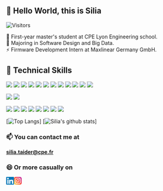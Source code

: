 ## 👋 Hello World, this is Silia 

![Visitors](https://visitor-badge.glitch.me/badge?page_id=siliataider.siliataider)

💬 First-year master's student at CPE Lyon Engineering school.  
🔭 Majoring in Software Design and Big Data.  
⚡ Firmware Development Intern at Maxlinear Germany GmbH.  

<!--- 
  <img height="180em" src="https://github-readme-stats.vercel.app/api?username=siliataider&show_icons=true&hide_border=true&&count_private=true&include_all_commits=true" />
--->
## 💼 Technical Skills

![](https://img.shields.io/badge/Code-C-informational?style=flat&logo=C&color=61DAFB)
![](https://img.shields.io/badge/Code-C++-informational?style=flat&logo=Cpp&color=764ABC)
![](https://img.shields.io/badge/Code-Python-informational?style=flat&logo=Python&color=003B57)
![](https://img.shields.io/badge/Code-JavaScript-informational?style=flat&logo=JavaScript&color=F7DF1E)
![](https://img.shields.io/badge/Code-HTML5-informational?style=flat&logo=HTML5&color=E34F26)
![](https://img.shields.io/badge/Code-PostgreSQL-informational?style=flat&logo=PostgreSQL&color=336791)
![](https://img.shields.io/badge/Code-Java-informational?style=flat&logo=Java&color=CC342D)
![](https://img.shields.io/badge/Code-Matlab-informational?style=flat&logo=Matlab&color=CC0000)
![](https://img.shields.io/badge/Code-PHP-informational?style=flat&logo=PHP&color=F7DF1E)
![](https://img.shields.io/badge/Code-Bash-informational?style=flat&logo=Bash&color=003B57)
![](https://img.shields.io/badge/Code-VHDL-informational?style=flat&logo=VHDL&color=DB7093)
![](https://img.shields.io/badge/Code-Assembly-informational?style=flat&logo=Assembly&color=0081CB)

![](https://img.shields.io/badge/Style-Bootstrap-informational?style=flat&logo=Bootstrap&color=7952B3)
![](https://img.shields.io/badge/Style-CSS3-informational?style=flat&logo=CSS3&color=1572B6)

![](https://img.shields.io/badge/Tools-Postman-informational?style=flat&logo=Postman&color=FF6C37)
![](https://img.shields.io/badge/Tools-Git-informational?style=flat&logo=Git&color=F05032)
![](https://img.shields.io/badge/Tools-GitHub-informational?style=flat&logo=GitHub&color=181717)
![](https://img.shields.io/badge/Tools-Eclipse-informational?style=flat&logo=Eclipse&color=F24E1E)
![](https://img.shields.io/badge/Tools-Jupyter-informational?style=flat&logo=Jupyter&color=CB3837)
![](https://img.shields.io/badge/Tools-Simulink-informational?style=flat&logo=Simulink&color=2C8EBB)
![](https://img.shields.io/badge/Tools-Labview-informational?style=flat&logo=Labview&color=003B57)
![](https://img.shields.io/badge/Tools-LTSpice-informational?style=flat&logo=LTSpice&color=DB7093)

<!---  ![visitors](https://visitor-badge.glitch.me/badge?page_id=page.id) --->
<!---  (https://github.com/anuraghazra/github-readme-stats) --->
[![Top Langs](https://github-readme-stats.vercel.app/api/top-langs/?username=siliataider&theme=dracula&layout=compact)]
[![Silia's github stats](https://github-readme-stats.vercel.app/api?username=siliataider&theme=dracula&count_private=true&hide=stars,prs,issues)]


### 📫 You can contact me at 

**silia.taider@cpe.fr**

### 😄 Or more casually on

<a href="https://www.linkedin.com/in/silia-taider-021538176/"><img align="left" src="https://raw.githubusercontent.com/siliataider/siliataider/main/images/linkedin.svg" alt="Silia TAIDER | LinkedIn" width="21px"/></a>
<a href="https://instagram.com/silia_taider"><img align="left" src="https://raw.githubusercontent.com/siliataider/siliataider/main/images/instagram.svg" alt="Silia TAIDER | Instagram" width="21px"/></a><br/>

